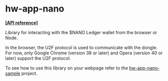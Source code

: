 # hw-app-nano

**[[API reference]](https://www.roosmaa.net/hw-app-nano/)**

Library for interacting with the $NANO Ledger wallet from the browser or Node.

In the browser, the U2F protocol is used to communicate with the dongle. For now, only Google Chrome (version 38 or later) and Opera (version 40 or later) support the U2F protocol.

To see how to use this library on your webpage refer to the [hw-app-nano-sample](https://github.com/roosmaa/hw-app-nano-sample/) project.
